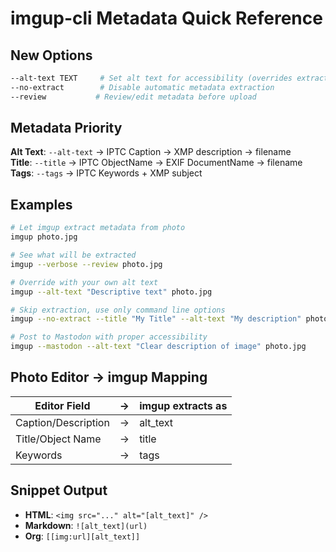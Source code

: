 # imgup-cli Metadata Quick Reference

## New Options

```bash
--alt-text TEXT     # Set alt text for accessibility (overrides extraction)
--no-extract        # Disable automatic metadata extraction
--review           # Review/edit metadata before upload
```

## Metadata Priority

**Alt Text**: `--alt-text` → IPTC Caption → XMP description → filename  
**Title**: `--title` → IPTC ObjectName → EXIF DocumentName → filename  
**Tags**: `--tags` → IPTC Keywords + XMP subject

## Examples

```bash
# Let imgup extract metadata from photo
imgup photo.jpg

# See what will be extracted
imgup --verbose --review photo.jpg

# Override with your own alt text
imgup --alt-text "Descriptive text" photo.jpg

# Skip extraction, use only command line options
imgup --no-extract --title "My Title" --alt-text "My description" photo.jpg

# Post to Mastodon with proper accessibility
imgup --mastodon --alt-text "Clear description of image" photo.jpg
```

## Photo Editor → imgup Mapping

| Editor Field | → | imgup extracts as |
|-------------|---|-------------------|
| Caption/Description | → | alt_text |
| Title/Object Name | → | title |
| Keywords | → | tags |

## Snippet Output

- **HTML**: `<img src="..." alt="[alt_text]" />`
- **Markdown**: `![alt_text](url)`
- **Org**: `[[img:url][alt_text]]`
